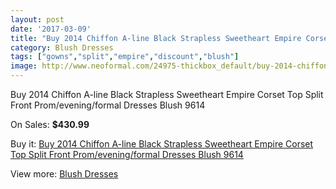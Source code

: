 ```yaml
---
layout: post
date: '2017-03-09'
title: "Buy 2014 Chiffon A-line Black Strapless Sweetheart Empire Corset Top Split Front Prom/evening/formal Dresses Blush 9614"
category: Blush Dresses
tags: ["gowns","split","empire","discount","blush"]
image: http://www.neoformal.com/24975-thickbox_default/buy-2014-chiffon-a-line-black-strapless-sweetheart-empire-corset-top-split-front-prom-evening-formal-dresses-blush-9614.jpg
---
```

Buy 2014 Chiffon A-line Black Strapless Sweetheart Empire Corset Top Split Front Prom/evening/formal Dresses Blush 9614

On Sales: **$430.99**
<a href="https://www.neoformal.com/en/blush-dresses/8503-buy-2014-chiffon-a-line-black-strapless-sweetheart-empire-corset-top-split-front-prom-evening-formal-dresses-blush-9614.html"><amp-img layout="responsive" width="600" height="600" src="//www.neoformal.com/24975-thickbox_default/buy-2014-chiffon-a-line-black-strapless-sweetheart-empire-corset-top-split-front-prom-evening-formal-dresses-blush-9614.jpg" alt="Buy 2014 Chiffon A-line Black Strapless Sweetheart Empire Corset Top Split Front Prom/evening/formal Dresses Blush 9614 0" /></a>
<a href="https://www.neoformal.com/en/blush-dresses/8503-buy-2014-chiffon-a-line-black-strapless-sweetheart-empire-corset-top-split-front-prom-evening-formal-dresses-blush-9614.html"><amp-img layout="responsive" width="600" height="600" src="//www.neoformal.com/24977-thickbox_default/buy-2014-chiffon-a-line-black-strapless-sweetheart-empire-corset-top-split-front-prom-evening-formal-dresses-blush-9614.jpg" alt="Buy 2014 Chiffon A-line Black Strapless Sweetheart Empire Corset Top Split Front Prom/evening/formal Dresses Blush 9614 1" /></a>
<a href="https://www.neoformal.com/en/blush-dresses/8503-buy-2014-chiffon-a-line-black-strapless-sweetheart-empire-corset-top-split-front-prom-evening-formal-dresses-blush-9614.html"><amp-img layout="responsive" width="600" height="600" src="//www.neoformal.com/24976-thickbox_default/buy-2014-chiffon-a-line-black-strapless-sweetheart-empire-corset-top-split-front-prom-evening-formal-dresses-blush-9614.jpg" alt="Buy 2014 Chiffon A-line Black Strapless Sweetheart Empire Corset Top Split Front Prom/evening/formal Dresses Blush 9614 2" /></a>

Buy it: [Buy 2014 Chiffon A-line Black Strapless Sweetheart Empire Corset Top Split Front Prom/evening/formal Dresses Blush 9614](https://www.neoformal.com/en/blush-dresses/8503-buy-2014-chiffon-a-line-black-strapless-sweetheart-empire-corset-top-split-front-prom-evening-formal-dresses-blush-9614.html "Buy 2014 Chiffon A-line Black Strapless Sweetheart Empire Corset Top Split Front Prom/evening/formal Dresses Blush 9614")

View more: [Blush Dresses](https://www.neoformal.com/en/7-blush-dresses "Blush Dresses")